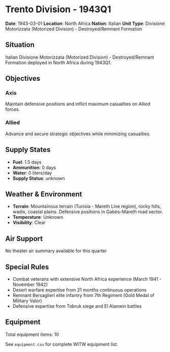 # Trento Division - 1943Q1

**Date**: 1943-03-01
**Location**: North Africa
**Nation**: Italian
**Unit Type**: Divisione Motorizzata (Motorized Division) - Destroyed/Remnant Formation

## Situation

Italian Divisione Motorizzata (Motorized Division) - Destroyed/Remnant Formation deployed in North Africa during 1943Q1.

## Objectives

### Axis
Maintain defensive positions and inflict maximum casualties on Allied forces.

### Allied
Advance and secure strategic objectives while minimizing casualties.

## Supply States

- **Fuel**: 1.5 days
- **Ammunition**: 0 days
- **Water**: 0 liters/day
- **Supply Status**: unknown

## Weather & Environment

- **Terrain**: Mountainous terrain (Tunisia - Mareth Line region), rocky hills, wadis, coastal plains. Defensive positions in Gabès–Mareth road sector.
- **Temperature**: Unknown
- **Visibility**: Clear

## Air Support

No theater air summary available for this quarter

## Special Rules

- Combat veterans with extensive North Africa experience (March 1941 - November 1942)
- Desert warfare expertise from 21 months continuous operations
- Remnant Bersaglieri elite infantry from 7th Regiment (Gold Medal of Military Valor)
- Defensive expertise from Tobruk siege and El Alamein battles

## Equipment

Total equipment items: 10

See `equipment.csv` for complete WITW equipment list.
